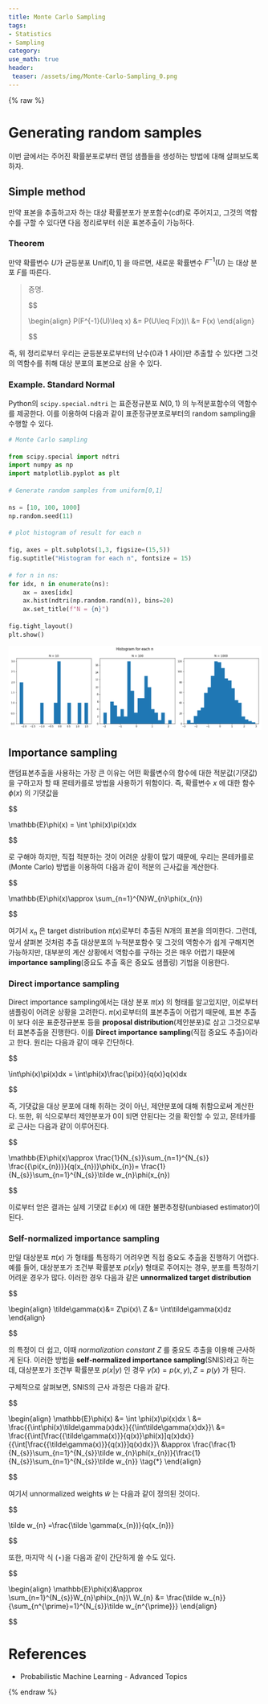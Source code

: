 ```yaml
---
title: Monte Carlo Sampling
tags:
- Statistics
- Sampling
category: 
use_math: true
header: 
 teaser: /assets/img/Monte-Carlo-Sampling_0.png
---
```

{% raw %}
# Generating random samples

이번 글에서는 주어진 확률분포로부터 랜덤 샘플들을 생성하는 방법에 대해 살펴보도록 하자. 

## Simple method

만약 표본을 추출하고자 하는 대상 확률분포가 분포함수(cdf)로 주어지고, 그것의 역함수를 구할 수 있다면 다음 정리로부터 쉬운 표본추출이 가능하다.

### Theorem
만약 확률변수 $U$가 균등분포 $\mathrm{Unif}[0,1]$ 을 따르면, 새로운 확률변수 $F^{-1}(U)$ 는 대상 분포 $F$를 따른다.

> 증명.
> 
> 
> $$
> 
> \begin{align}
> P(F^{-1}(U)\leq x) &= P(U\leq F(x))\\
> &= F(x)
> \end{align} 
> 
> 
> $$
> 


즉, 위 정리로부터 우리는 균등분포로부터의 난수(0과 1 사이)만 추출할 수 있다면 그것의 역함수를 취해 대상 분포의 표본으로 삼을 수 있다.

### Example. Standard Normal

Python의 `scipy.special.ndtri` 는 표준정규분포 $N(0,1)$ 의 누적분포함수의 역함수를 제공한다. 이를 이용하여 다음과 같이 표준정규분포로부터의 random sampling을 수행할 수 있다.

```python
# Monte Carlo sampling

from scipy.special import ndtri
import numpy as np 
import matplotlib.pyplot as plt

# Generate random samples from uniform[0,1]

ns = [10, 100, 1000]
np.random.seed(11)

# plot histogram of result for each n

fig, axes = plt.subplots(1,3, figsize=(15,5))
fig.suptitle("Histogram for each n", fontsize = 15)

# for n in ns:
for idx, n in enumerate(ns):
    ax = axes[idx]
    ax.hist(ndtri(np.random.rand(n)), bins=20)
    ax.set_title(f"N = {n}")

fig.tight_layout()
plt.show()

```

![](/assets/img/Monte-Carlo-Sampling_0.png)

## Importance sampling

 랜덤표본추출을 사용하는 가장 큰 이유는 어떤 확률변수의 함수에 대한 적분값(기댓값)을 구하고자 할 때 몬테카를로 방법을 사용하기 위함이다. 즉, 확률변수 $x$ 에 대한 함수 $\phi(x)$ 의 기댓값을 

$$

\mathbb{E}\phi(x) = \int \phi(x)\pi(x)dx


$$

로 구해야 하지만, 직접 적분하는 것이 어려운 상황이 많기 때문에, 우리는 몬테카를로(Monte Carlo) 방법을 이용하여 다음과 같이 적분의 근사값을 계산한다.

$$

\mathbb{E}\phi(x)\approx \sum_{n=1}^{N}W_{n}\phi(x_{n})


$$

여기서 $x_n$ 은 target distribution $\pi(x)$로부터 추출된 $N$개의 표본을 의미한다. 그런데, 앞서 살펴본 것처럼 추출 대상분포의 누적분포함수 및 그것의 역함수가 쉽게 구해지면 가능하지만, 대부분의 계산 상황에서 역함수를 구하는 것은 매우 어렵기 때문에 **importance sampling**(중요도 추출 혹은 중요도 샘플링) 기법을 이용한다.
### Direct importance sampling

Direct importance sampling에서는 대상 분포 $\pi(x)$ 의 형태를 알고있지만, 이로부터 샘플링이 어려운 상황을 고려한다. $\pi(x)$로부터의 표본추출이 어렵기 때문에, 표본 추출이 보다 쉬운 표준정규분포 등을 **proposal distribution**(제안분포)로 삼고 그것으로부터 표본추출을 진행한다. 이를 **Direct importance sampling**(직접 중요도 추출)이라고 한다. 원리는 다음과 같이 매우 간단하다.


$$

\int\phi(x)\pi(x)dx = \int\phi(x)\frac{\pi(x)}{q(x)}q(x)dx


$$

즉, 기댓값을 대상 분포에 대해 취하는 것이 아닌, 제안분포에 대해 취함으로써 계산한다. 또한, 위 식으로부터 제안분포가 $0$이 되면 안된다는 것을 확인할 수 있고, 몬테카를로 근사는 다음과 같이 이루어진다.


$$

\mathbb{E}\phi(x)\approx \frac{1}{N_{s}}\sum_{n=1}^{N_{s}} \frac{{\pi(x_{n})}}{q(x_{n})}\phi(x_{n})= \frac{1}{N_{s}}\sum_{n=1}^{N_{s}}\tilde w_{n}\phi(x_{n})


$$

이로부터 얻은 결과는 실제 기댓값 $\mathbb{E}\phi(x)$ 에 대한 불편추정량(unbiased estimator)이 된다.

### Self-normalized importance sampling

만일 대상분포 $\pi(x)$ 가 형태를 특정하기 어려우면 직접 중요도 추출을 진행하기 어렵다. 예를 들어, 대상분포가 조건부 확률분포 $p(x\vert y)$ 형태로 주어지는 경우, 분포를 특정하기 어려운 경우가 많다. 이러한 경우 다음과 같은 **unnormalized target distribution**

$$

\begin{align}
\tilde\gamma(x)&= Z\pi(x)\\
Z &= \int\tilde\gamma(x)dz
\end{align}


$$

의 특정이 더 쉽고, 이때 *normalization constant* $Z$ 를 중요도 추출을 이용해 근사하게 된다. 이러한 방법을 **self-normalized importance sampling**(SNIS)라고 하는데, 대상분포가 조건부 확률분포 $p(x\vert y)$ 인 경우 $\tilde\gamma(x)=p(x,y),Z=p(y)$ 가 된다.

구체적으로 살펴보면, SNIS의 근사 과정은 다음과 같다.

$$

\begin{align}
\mathbb{E}\phi(x) &= \int \phi(x)\pi(x)dx \\
&= \frac{{\int\phi(x)\tilde\gamma(x)dx}}{{\int\tilde\gamma(x)dx}}\\
&= \frac{{\int[\frac{{\tilde\gamma(x)}}{q(x)}\phi(x)]q(x)dx}}{{\int[\frac{{\tilde\gamma(x)}}{q(x)}]q(x)dx}}\\
&\approx \frac{\frac{1}{N_{s}}\sum_{n=1}^{N_{s}}\tilde w_{n}\phi(x_{n})}{\frac{1}{N_{s}}\sum_{n=1}^{N_{s}}\tilde w_{n}} \tag{*}
\end{align}


$$

여기서 unnormalized weights $\tilde w$ 는 다음과 같이 정의된 것이다.


$$

\tilde w_{n} =\frac{\tilde \gamma(x_{n})}{q(x_{n})}


$$

또한, 마지막 식 ($\star$)을 다음과 같이 간단하게 쓸 수도 있다.


$$

\begin{align}
\mathbb{E}\phi(x)&\approx \sum_{n=1}^{N_{s}}W_{n}\phi(x_{n})\\
W_{n} &= \frac{\tilde w_{n}}{\sum_{n^{\prime}=1}^{N_{s}}\tilde w_{n^{\prime}}}
\end{align}


$$

# References

- Probabilistic Machine Learning - Advanced Topics

{% endraw %}